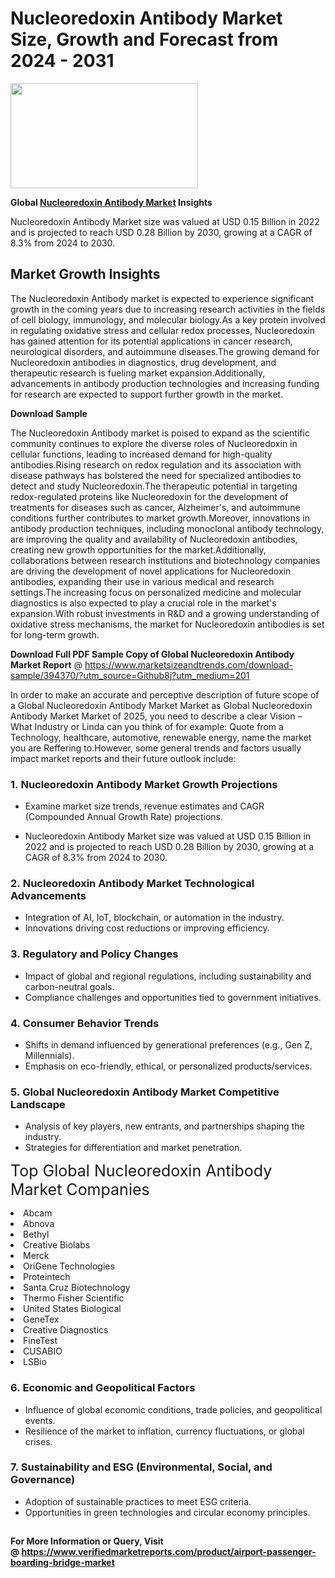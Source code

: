 <H1>Nucleoredoxin Antibody Market Size, Growth and Forecast from 2024 - 2031</H1><img class="aligncenter size-medium wp-image-584254" src="https://thirdeyenews.in/wp-content/uploads/2024/09/Global-Market-Research-300x168.jpeg" alt="" width="300" height="168" /><p><strong>Global&nbsp;<a href="https://www.marketsizeandtrends.com/download-sample/394370/?utm_source=Github8j?utm_medium=201">Nucleoredoxin Antibody Market</a> Insights</strong></p><p>Nucleoredoxin Antibody Market size was valued at USD 0.15 Billion in 2022 and is projected to reach USD 0.28 Billion by 2030, growing at a CAGR of 8.3% from 2024 to 2030.</p><p><h2>Market Growth Insights</h2> <p>The Nucleoredoxin Antibody market is expected to experience significant growth in the coming years due to increasing research activities in the fields of cell biology, immunology, and molecular biology.As a key protein involved in regulating oxidative stress and cellular redox processes, Nucleoredoxin has gained attention for its potential applications in cancer research, neurological disorders, and autoimmune diseases.The growing demand for Nucleoredoxin antibodies in diagnostics, drug development, and therapeutic research is fueling market expansion.Additionally, advancements in antibody production technologies and increasing funding for research are expected to support further growth in the market.</p> <p><strong>Download Sample</strong></p> <p>The Nucleoredoxin Antibody market is poised to expand as the scientific community continues to explore the diverse roles of Nucleoredoxin in cellular functions, leading to increased demand for high-quality antibodies.Rising research on redox regulation and its association with disease pathways has bolstered the need for specialized antibodies to detect and study Nucleoredoxin.The therapeutic potential in targeting redox-regulated proteins like Nucleoredoxin for the development of treatments for diseases such as cancer, Alzheimer's, and autoimmune conditions further contributes to market growth.Moreover, innovations in antibody production techniques, including monoclonal antibody technology, are improving the quality and availability of Nucleoredoxin antibodies, creating new growth opportunities for the market.Additionally, collaborations between research institutions and biotechnology companies are driving the development of novel applications for Nucleoredoxin antibodies, expanding their use in various medical and research settings.The increasing focus on personalized medicine and molecular diagnostics is also expected to play a crucial role in the market's expansion.With robust investments in R&D and a growing understanding of oxidative stress mechanisms, the market for Nucleoredoxin antibodies is set for long-term growth.</p> <p><span class=""><strong>Download Full PDF Sample Copy of Global Nucleoredoxin Antibody Market Report</strong> @ <a href="https://www.marketsizeandtrends.com/download-sample/394370/?utm_source=Github8j?utm_medium=201" target="_blank">https://www.marketsizeandtrends.com/download-sample/394370/?utm_source=Github8j?utm_medium=201</a></span></p><p>In order to make an accurate and perceptive description of future scope of a Global&nbsp;Nucleoredoxin Antibody Market Market as Global&nbsp;Nucleoredoxin Antibody Market Market of 2025, you need to describe a clear Vision &ndash; What Industry or Linda can you think of for example: Quote from a Technology, healthcare, automotive, renewable energy, name the market you are Reffering to.However, some general trends and factors usually impact market reports and their future outlook include:</p><h3>1.&nbsp;<strong>Nucleoredoxin Antibody Market Growth Projections</strong></h3><ul><li>Examine market size trends, revenue estimates and CAGR (Compounded Annual Growth Rate) projections.</li><li><p>Nucleoredoxin Antibody Market size was valued at USD 0.15 Billion in 2022 and is projected to reach USD 0.28 Billion by 2030, growing at a CAGR of 8.3% from 2024 to 2030.</p></li></ul><h3>2.&nbsp;<strong>Nucleoredoxin Antibody Market Technological Advancements</strong></h3><ul><li>Integration of AI, IoT, blockchain, or automation in the industry.</li><li>Innovations driving cost reductions or improving efficiency.</li></ul><h3>3.&nbsp;<strong>Regulatory and Policy Changes</strong></h3><ul><li>Impact of global and regional regulations, including sustainability and carbon-neutral goals.</li><li>Compliance challenges and opportunities tied to government initiatives.</li></ul><h3>4.&nbsp;<strong>Consumer Behavior Trends</strong></h3><ul><li>Shifts in demand influenced by generational preferences (e.g., Gen Z, Millennials).</li><li>Emphasis on eco-friendly, ethical, or personalized products/services.</li></ul><h3>5.&nbsp;<strong>Global Nucleoredoxin Antibody Market Competitive Landscape</strong></h3><ul><li>Analysis of key players, new entrants, and partnerships shaping the industry.</li><li>Strategies for differentiation and market penetration.</li></ul><p data-pm-slice="1 1 []"><span style="color: inherit; font-family: inherit; font-size: 25px;">Top Global Nucleoredoxin Antibody Market Companies</span></p><div class="" data-test-id=""><p><li>Abcam</li><li> Abnova</li><li> Bethyl</li><li> Creative Biolabs</li><li> Merck</li><li> OriGene Technologies</li><li> Proteintech</li><li> Santa Cruz Biotechnology</li><li> Thermo Fisher Scientific</li><li> United States Biological</li><li> GeneTex</li><li> Creative Diagnostics</li><li> FineTest</li><li> CUSABIO</li><li> LSBio</li></p></div><h3>6.&nbsp;<strong>Economic and Geopolitical Factors</strong></h3><ul><li>Influence of global economic conditions, trade policies, and geopolitical events.</li><li>Resilience of the market to inflation, currency fluctuations, or global crises.</li></ul><h3>7.&nbsp;<strong>Sustainability and ESG (Environmental, Social, and Governance)</strong></h3><ul><li>Adoption of sustainable practices to meet ESG criteria.</li><li>Opportunities in green technologies and circular economy principles.</li></ul><h2><strong style="font-size: 14px;">For More Information or Query, Visit @&nbsp;</strong><a style="background-color: #ffffff; font-size: 14px;" href="https://www.marketsizeandtrends.com/report/nucleoredoxin-antibody-market/" target="_blank">https://www.verifiedmarketreports.com/product/airport-passenger-boarding-bridge-market</a></h2>